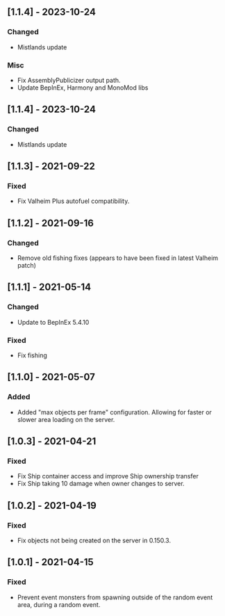 ## [1.1.4] - 2023-10-24

### Changed

- Mistlands update


### Misc

- Fix AssemblyPublicizer output path.
- Update BepInEx, Harmony and MonoMod libs


## [1.1.4] - 2023-10-24

### Changed

- Mistlands update


## [1.1.3] - 2021-09-22

### Fixed

- Fix Valheim Plus autofuel compatibility.


## [1.1.2] - 2021-09-16

### Changed

- Remove old fishing fixes (appears to have been fixed in latest Valheim patch)


## [1.1.1] - 2021-05-14

### Changed

- Update to BepInEx 5.4.10


### Fixed

- Fix fishing


## [1.1.0] - 2021-05-07

### Added

- Added "max objects per frame" configuration. Allowing for faster or slower area loading on the server.


## [1.0.3] - 2021-04-21

### Fixed

- Fix Ship container access and improve Ship ownership transfer
- Fix Ship taking 10 damage when owner changes to server.


## [1.0.2] - 2021-04-19

### Fixed

- Fix objects not being created on the server in 0.150.3.


## [1.0.1] - 2021-04-15

### Fixed

- Prevent event monsters from spawning outside of the random event area, during a random event.
